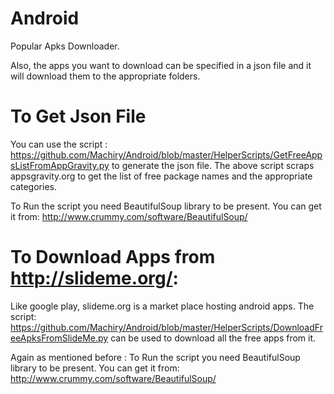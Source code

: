 Android
=======

Popular Apks Downloader.

Also, the apps you want to download can be specified in a json file and it will download them
to the appropriate folders.

To Get Json File
================
You can use the script : https://github.com/Machiry/Android/blob/master/HelperScripts/GetFreeAppsListFromAppGravity.py to 
generate the json file. The above script scraps appsgravity.org to get the list of free package names and the appropriate categories.

To Run the script you need BeautifulSoup library to be present. You can get it from: http://www.crummy.com/software/BeautifulSoup/


To Download Apps from http://slideme.org/:
=========================================
Like google play, slideme.org is a market place hosting android apps. The script: https://github.com/Machiry/Android/blob/master/HelperScripts/DownloadFreeApksFromSlideMe.py
can be used to download all the free apps from it.

Again as mentioned before : To Run the script you need BeautifulSoup library to be present. You can get it from: http://www.crummy.com/software/BeautifulSoup/
